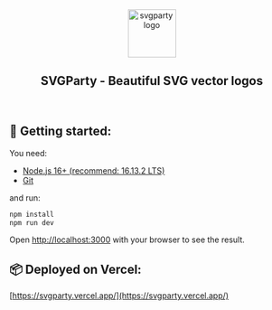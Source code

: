 <p align="center" style="margin-top:5px">
    <img src="https://raw.githubusercontent.com/pheralb/svgparty/main/public/images/logo.png" width="85px" alt="svgparty logo" />
</p>
<h2 align="center">SVGParty - Beautiful SVG vector logos</h2>
<br />

## 🚀 Getting started:

You need:

- [Node.js 16+ (recommend: 16.13.2 LTS)](https://nodejs.org/en/)
- [Git](https://git-scm.com/book/en/v2/Getting-Started-Installing-Git)

and run:

```bash
npm install
npm run dev
```

Open [http://localhost:3000](http://localhost:3000) with your browser to see the result.

## 📦 Deployed on Vercel:

[https://svgparty.vercel.app/](https://svgparty.vercel.app/)
